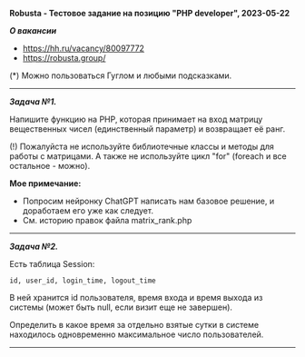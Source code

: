 **Robusta - Тестовое задание на позицию "PHP developer", 2023-05-22**

***О вакансии***
- https://hh.ru/vacancy/80097772
- https://robusta.group/

(*) Можно пользоваться Гуглом и любыми подсказками.

------------

***Задача №1.***

Напишите функцию на PHP, которая принимает на вход матрицу вещественных чисел 
(единственный параметр) и возвращает её ранг. 

(!) Пожалуйста не используйте библиотечные классы и методы для работы с матрицами. 
А также не используйте цикл "for" (foreach и все остальное - можно).

****Мое примечание:**** 
- Попросим нейронку ChatGPT написать нам базовое решение, и доработаем его уже как следует.
- См. историю правок файла matrix_rank.php

------------

***Задача №2.***

Есть таблица Session:
```
id, user_id, login_time, logout_time
```
В ней хранится id пользователя, время входа и время выхода из системы 
(может быть null, если визит еще не завершен). 

Определить в какое время за отдельно взятые сутки в системе находилось одновременно 
максимальное число пользователей.

------------
